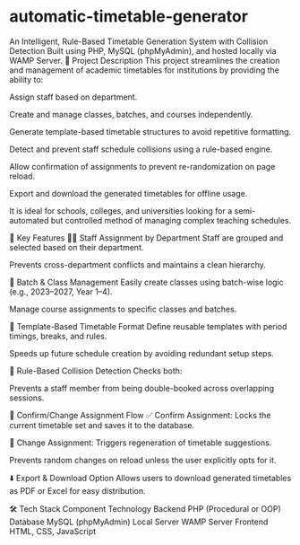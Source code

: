 # automatic-timetable-generator
An Intelligent, Rule-Based Timetable Generation System with Collision Detection Built using PHP, MySQL (phpMyAdmin), and hosted locally via WAMP Server.
📌 Project Description
This project streamlines the creation and management of academic timetables for institutions by providing the ability to:

Assign staff based on department.

Create and manage classes, batches, and courses independently.

Generate template-based timetable structures to avoid repetitive formatting.

Detect and prevent staff schedule collisions using a rule-based engine.

Allow confirmation of assignments to prevent re-randomization on page reload.

Export and download the generated timetables for offline usage.

It is ideal for schools, colleges, and universities looking for a semi-automated but controlled method of managing complex teaching schedules.

🧩 Key Features
🧑‍🏫 Staff Assignment by Department
Staff are grouped and selected based on their department.

Prevents cross-department conflicts and maintains a clean hierarchy.

🏫 Batch & Class Management
Easily create classes using batch-wise logic (e.g., 2023–2027, Year 1–4).

Manage course assignments to specific classes and batches.

📄 Template-Based Timetable Format
Define reusable templates with period timings, breaks, and rules.

Speeds up future schedule creation by avoiding redundant setup steps.

🧠 Rule-Based Collision Detection
Checks both:


Prevents a staff member from being double-booked across overlapping sessions.

🔁 Confirm/Change Assignment Flow
✅ Confirm Assignment: Locks the current timetable set and saves it to the database.

🔁 Change Assignment: Triggers regeneration of timetable suggestions.

Prevents random changes on reload unless the user explicitly opts for it.

⬇️ Export & Download Option
Allows users to download generated timetables as PDF or Excel for easy distribution.

🛠️ Tech Stack
Component	Technology
Backend	PHP (Procedural or OOP)
Database	MySQL (phpMyAdmin)
Local Server	WAMP Server
Frontend	HTML, CSS, JavaScript
